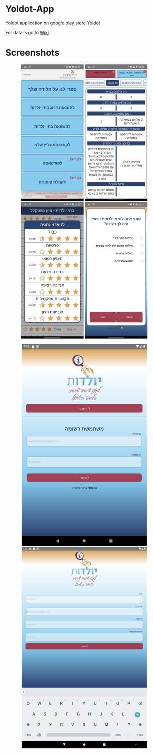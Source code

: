 # Yoldot-App
Yoldot application
on google play store [Yoldot](https://play.google.com/store/apps/details?id=com.yoldot)

For datails go to [Wiki](https://github.com/elch89/Yoldot-App/wiki)

# Screenshots
<p align="center">
<img src="https://github.com/elch89/Yoldot-App/blob/bf3d46665a95ea8378746b5668bd7a6b39ddcffa/screenshots/galaxy%20a50%20api%2030/Screenshot_20210425-221957_%20-%20%20%20%20%20.jpg" width="200">
<img src="https://github.com/elch89/Yoldot-App/blob/bf3d46665a95ea8378746b5668bd7a6b39ddcffa/screenshots/galaxy%20a50%20api%2030/Screenshot_20210425-222022_%20-%20%20%20%20%20.jpg" width="200">
<img src="https://github.com/elch89/Yoldot-App/blob/bf3d46665a95ea8378746b5668bd7a6b39ddcffa/screenshots/galaxy%20a50%20api%2030/Screenshot_20210425-222034_%20-%20%20%20%20%20.jpg" width="200">
<img src="https://github.com/elch89/Yoldot-App/blob/bf3d46665a95ea8378746b5668bd7a6b39ddcffa/screenshots/galaxy%20a50%20api%2030/Screenshot_20210425-222101_%20-%20%20%20%20%20.jpg" width="200">
  </p>
<p align="center">
<img src="https://github.com/elch89/Yoldot-App/blob/bf3d46665a95ea8378746b5668bd7a6b39ddcffa/screenshots/nexus%207%20inch/Screenshot_1619379731.png" width="400">
<img src="https://github.com/elch89/Yoldot-App/blob/bf3d46665a95ea8378746b5668bd7a6b39ddcffa/screenshots/wxga%2010.1%20inch/Screenshot_1619380390.png" width="400">
  </p>
